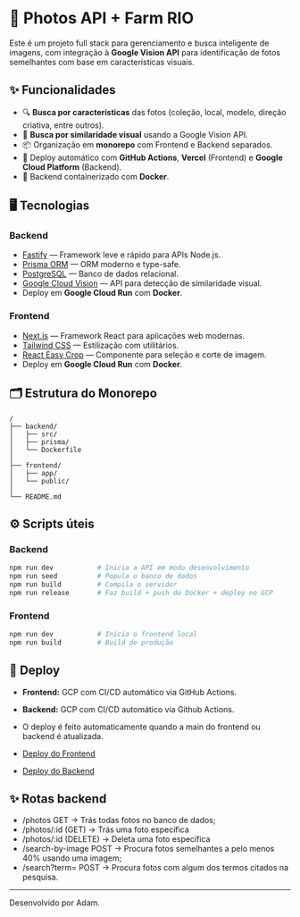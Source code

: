 # 📸 Photos API + Farm RIO

Este é um projeto full stack para gerenciamento e busca inteligente de imagens, com integração à **Google Vision API** para identificação de fotos semelhantes com base em características visuais.

## ✨ Funcionalidades

- 🔍 **Busca por características** das fotos (coleção, local, modelo, direção criativa, entre outros).
- 🧠 **Busca por similaridade visual** usando a Google Vision API.
- 📦 Organização em **monorepo** com Frontend e Backend separados.
- 🚀 Deploy automático com **GitHub Actions**, **Vercel** (Frontend) e **Google Cloud Platform** (Backend).
- 🐳 Backend containerizado com **Docker**.

## 🖥️ Tecnologias

### Backend
- [Fastify](https://fastify.dev/) — Framework leve e rápido para APIs Node.js.
- [Prisma ORM](https://www.prisma.io/) — ORM moderno e type-safe.
- [PostgreSQL](https://www.postgresql.org/) — Banco de dados relacional.
- [Google Cloud Vision](https://cloud.google.com/vision) — API para detecção de similaridade visual.
- Deploy em **Google Cloud Run** com **Docker**.

### Frontend
- [Next.js](https://nextjs.org/) — Framework React para aplicações web modernas.
- [Tailwind CSS](https://tailwindcss.com/) — Estilização com utilitários.
- [React Easy Crop](https://github.com/ValeryBugakov/react-easy-crop) — Componente para seleção e corte de imagem.
- Deploy em **Google Cloud Run** com **Docker**.

## 🗂 Estrutura do Monorepo

```
/
├── backend/
│   ├── src/
│   ├── prisma/
│   └── Dockerfile
│
├── frontend/
│   ├── app/
│   └── public/
│
└── README.md
```

## ⚙️ Scripts úteis

### Backend
```bash
npm run dev           # Inicia a API em modo desenvolvimento
npm run seed          # Popula o banco de dados
npm run build         # Compila o servidor
npm run release       # Faz build + push do Docker + deploy no GCP
```

### Frontend
```bash
npm run dev           # Inicia o frontend local
npm run build         # Build de produção
```

## 🚀 Deploy

- **Frontend:** GCP com CI/CD automático via GitHub Actions.
- **Backend:** GCP com CI/CD automático via Github Actions.

- O deploy é feito automaticamente quando a main do frontend ou backend é atualizada.

- [Deploy do Frontend](https://farm-rio-434732873433.us-central1.run.app)
- [Deploy do Backend](https://photos-api-434732873433.us-central1.run.app)


## ✨ Rotas backend

- /photos GET -> Trás todas fotos no banco de dados;
- /photos/:id (GET) -> Trás uma foto específica
- /photos/:id (DELETE) -> Deleta uma foto específica
- /search-by-image POST -> Procura fotos semelhantes a pelo menos 40% usando uma imagem;
- /search?term=<term> POST -> Procura fotos com algum dos termos citados na pesquisa.

---

Desenvolvido por Adam.
